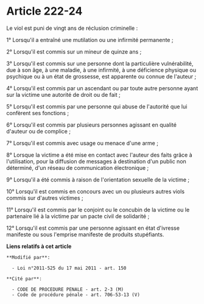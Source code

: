 # Article 222-24

Le viol est puni de vingt ans de réclusion criminelle :

1° Lorsqu'il a entraîné une mutilation ou une infirmité permanente ;

2° Lorsqu'il est commis sur un mineur de quinze ans ;

3° Lorsqu'il est commis sur une personne dont la particulière vulnérabilité, due à son âge, à une maladie, à une infirmité, à
une déficience physique ou psychique ou à un état de grossesse, est apparente ou connue de l'auteur ;

4° Lorsqu'il est commis par un ascendant ou par toute autre personne ayant sur la victime une autorité de droit ou de fait ; 

5° Lorsqu'il est commis par une personne qui abuse de l'autorité que lui confèrent ses fonctions ;

6° Lorsqu'il est commis par plusieurs personnes agissant en qualité d'auteur ou de complice ;

7° Lorsqu'il est commis avec usage ou menace d'une arme ;

8° Lorsque la victime a été mise en contact avec l'auteur des faits grâce à l'utilisation, pour la diffusion de messages à
destination d'un public non déterminé, d'un réseau de communication électronique   ;

9° Lorsqu'il a été commis à raison de l'orientation sexuelle de la victime ;

10° Lorsqu'il est commis en concours avec un ou plusieurs autres viols commis sur d'autres victimes ;

11° Lorsqu'il est commis par le conjoint ou le concubin de la victime ou le partenaire lié à la victime par un pacte civil de
solidarité ;

12° Lorsqu'il est commis par une personne agissant en état d'ivresse manifeste ou sous l'emprise manifeste de produits
stupéfiants.

**Liens relatifs à cet article**

	**Modifié par**:

	  - Loi n°2011-525 du 17 mai 2011 - art. 150

	**Cité par**:

	  - CODE DE PROCEDURE PENALE - art. 2-3 (M)
	  - Code de procédure pénale - art. 706-53-13 (V)
